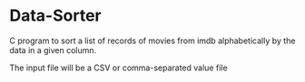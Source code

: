 # Data-Sorter
C program to sort a list of records of movies from imdb alphabetically by the data in a given column.


The input file will be a CSV or comma-separated value file
